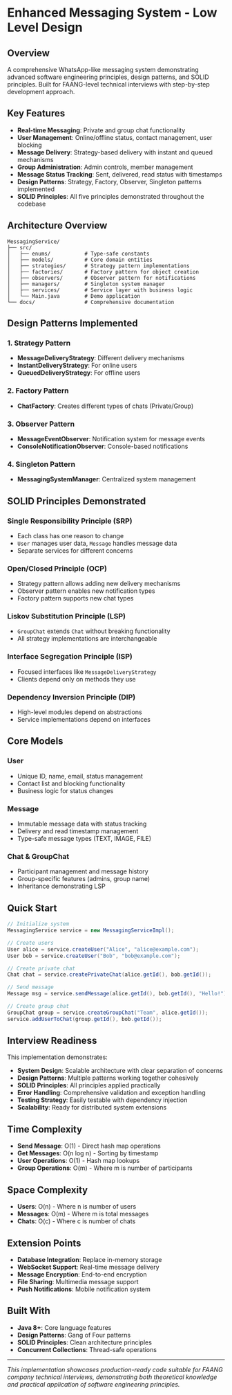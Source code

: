 # Enhanced Messaging System - Low Level Design

## Overview

A comprehensive WhatsApp-like messaging system demonstrating advanced software engineering principles, design patterns, and SOLID principles. Built for FAANG-level technical interviews with step-by-step development approach.

## Key Features

- **Real-time Messaging**: Private and group chat functionality
- **User Management**: Online/offline status, contact management, user blocking
- **Message Delivery**: Strategy-based delivery with instant and queued mechanisms
- **Group Administration**: Admin controls, member management
- **Message Status Tracking**: Sent, delivered, read status with timestamps
- **Design Patterns**: Strategy, Factory, Observer, Singleton patterns implemented
- **SOLID Principles**: All five principles demonstrated throughout the codebase

## Architecture Overview

```
MessagingService/
├── src/
│   ├── enums/           # Type-safe constants
│   ├── models/          # Core domain entities
│   ├── strategies/      # Strategy pattern implementations
│   ├── factories/       # Factory pattern for object creation
│   ├── observers/       # Observer pattern for notifications
│   ├── managers/        # Singleton system manager
│   ├── services/        # Service layer with business logic
│   └── Main.java        # Demo application
└── docs/                # Comprehensive documentation
```

## Design Patterns Implemented

### 1. Strategy Pattern
- **MessageDeliveryStrategy**: Different delivery mechanisms
- **InstantDeliveryStrategy**: For online users
- **QueuedDeliveryStrategy**: For offline users

### 2. Factory Pattern
- **ChatFactory**: Creates different types of chats (Private/Group)

### 3. Observer Pattern
- **MessageEventObserver**: Notification system for message events
- **ConsoleNotificationObserver**: Console-based notifications

### 4. Singleton Pattern
- **MessagingSystemManager**: Centralized system management

## SOLID Principles Demonstrated

### Single Responsibility Principle (SRP)
- Each class has one reason to change
- `User` manages user data, `Message` handles message data
- Separate services for different concerns

### Open/Closed Principle (OCP)
- Strategy pattern allows adding new delivery mechanisms
- Observer pattern enables new notification types
- Factory pattern supports new chat types

### Liskov Substitution Principle (LSP)
- `GroupChat` extends `Chat` without breaking functionality
- All strategy implementations are interchangeable

### Interface Segregation Principle (ISP)
- Focused interfaces like `MessageDeliveryStrategy`
- Clients depend only on methods they use

### Dependency Inversion Principle (DIP)
- High-level modules depend on abstractions
- Service implementations depend on interfaces

## Core Models

### User
- Unique ID, name, email, status management
- Contact list and blocking functionality
- Business logic for status changes

### Message
- Immutable message data with status tracking
- Delivery and read timestamp management
- Type-safe message types (TEXT, IMAGE, FILE)

### Chat & GroupChat
- Participant management and message history
- Group-specific features (admins, group name)
- Inheritance demonstrating LSP

## Quick Start

```java
// Initialize system
MessagingService service = new MessagingServiceImpl();

// Create users
User alice = service.createUser("Alice", "alice@example.com");
User bob = service.createUser("Bob", "bob@example.com");

// Create private chat
Chat chat = service.createPrivateChat(alice.getId(), bob.getId());

// Send message
Message msg = service.sendMessage(alice.getId(), bob.getId(), "Hello!");

// Create group chat
GroupChat group = service.createGroupChat("Team", alice.getId());
service.addUserToChat(group.getId(), bob.getId());
```

## Interview Readiness

This implementation demonstrates:
- **System Design**: Scalable architecture with clear separation of concerns
- **Design Patterns**: Multiple patterns working together cohesively
- **SOLID Principles**: All principles applied practically
- **Error Handling**: Comprehensive validation and exception handling
- **Testing Strategy**: Easily testable with dependency injection
- **Scalability**: Ready for distributed system extensions

## Time Complexity

- **Send Message**: O(1) - Direct hash map operations
- **Get Messages**: O(n log n) - Sorting by timestamp
- **User Operations**: O(1) - Hash map lookups
- **Group Operations**: O(m) - Where m is number of participants

## Space Complexity

- **Users**: O(n) - Where n is number of users
- **Messages**: O(m) - Where m is total messages
- **Chats**: O(c) - Where c is number of chats

## Extension Points

- **Database Integration**: Replace in-memory storage
- **WebSocket Support**: Real-time message delivery
- **Message Encryption**: End-to-end encryption
- **File Sharing**: Multimedia message support
- **Push Notifications**: Mobile notification system

## Built With

- **Java 8+**: Core language features
- **Design Patterns**: Gang of Four patterns
- **SOLID Principles**: Clean architecture principles
- **Concurrent Collections**: Thread-safe operations

---

*This implementation showcases production-ready code suitable for FAANG company technical interviews, demonstrating both theoretical knowledge and practical application of software engineering principles.*

